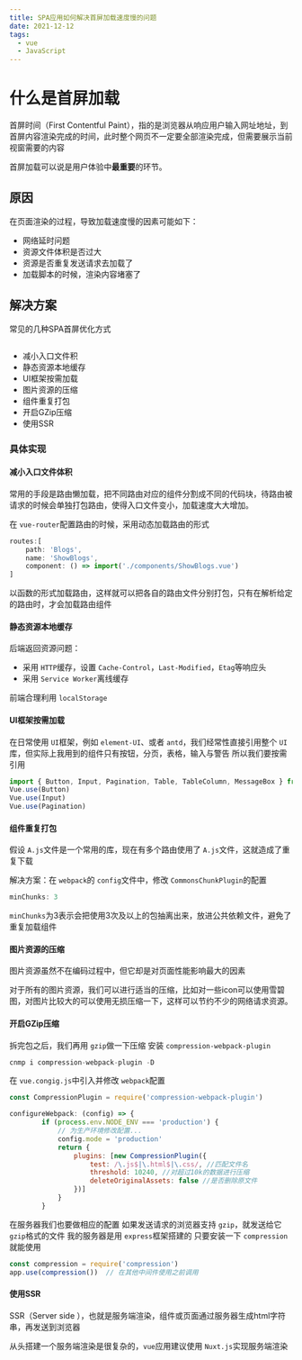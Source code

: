 ```yaml
---
title: SPA应用如何解决首屏加载速度慢的问题
date: 2021-12-12
tags:
  - vue
  - JavaScript
---
```

# 什么是首屏加载

首屏时间（First Contentful Paint），指的是浏览器从响应用户输入网址地址，到首屏内容渲染完成的时间，此时整个网页不一定要全部渲染完成，但需要展示当前视窗需要的内容

首屏加载可以说是用户体验中**最重要**的环节。

## 原因

在页面渲染的过程，导致加载速度慢的因素可能如下：

* 网络延时问题
* 资源文件体积是否过大
* 资源是否重复发送请求去加载了
* 加载脚本的时候，渲染内容堵塞了

## **解决方案**

常见的几种SPA首屏优化方式

```

```

* 减小入口文件积
* 静态资源本地缓存
* UI框架按需加载
* 图片资源的压缩
* 组件重复打包
* 开启GZip压缩
* 使用SSR

### 具体实现

#### 减小入口文件体积

常用的手段是路由懒加载，把不同路由对应的组件分割成不同的代码块，待路由被请求的时候会单独打包路由，使得入口文件变小，加载速度大大增加。

在 `vue-router`配置路由的时候，采用动态加载路由的形式

```javascript
routes:[ 
    path: 'Blogs',
    name: 'ShowBlogs',
    component: () => import('./components/ShowBlogs.vue')
]
```

以函数的形式加载路由，这样就可以把各自的路由文件分别打包，只有在解析给定的路由时，才会加载路由组件

#### 静态资源本地缓存

后端返回资源问题：

* 采用 `HTTP`缓存，设置 `Cache-Control`，`Last-Modified`，`Etag`等响应头
* 采用 `Service Worker`离线缓存

前端合理利用 `localStorage`

#### UI框架按需加载

在日常使用 `UI`框架，例如 `element-UI`、或者 `antd`，我们经常性直接引用整个 `UI`库，但实际上我用到的组件只有按钮，分页，表格，输入与警告 所以我们要按需引用

```js
import { Button, Input, Pagination, Table, TableColumn, MessageBox } from 'element-ui';
Vue.use(Button)
Vue.use(Input)
Vue.use(Pagination)
```

#### 组件重复打包

假设 `A.js`文件是一个常用的库，现在有多个路由使用了 `A.js`文件，这就造成了重复下载

解决方案：在 `webpack`的 `config`文件中，修改 `CommonsChunkPlugin`的配置

```js
minChunks: 3
```

`minChunks`为3表示会把使用3次及以上的包抽离出来，放进公共依赖文件，避免了重复加载组件

#### 图片资源的压缩

图片资源虽然不在编码过程中，但它却是对页面性能影响最大的因素

对于所有的图片资源，我们可以进行适当的压缩，比如对一些icon可以使用雪碧图，对图片比较大的可以使用无损压缩一下，这样可以节约不少的网络请求资源。

#### 开启GZip压缩

拆完包之后，我们再用 `gzip`做一下压缩 安装 `compression-webpack-plugin`

```js
cnmp i compression-webpack-plugin -D
```

在 `vue.congig.js`中引入并修改 `webpack`配置

```js
const CompressionPlugin = require('compression-webpack-plugin')

configureWebpack: (config) => {
        if (process.env.NODE_ENV === 'production') {
            // 为生产环境修改配置...
            config.mode = 'production'
            return {
                plugins: [new CompressionPlugin({
                    test: /\.js$|\.html$|\.css/, //匹配文件名
                    threshold: 10240, //对超过10k的数据进行压缩
                    deleteOriginalAssets: false //是否删除原文件
                })]
            }
        }
```

在服务器我们也要做相应的配置 如果发送请求的浏览器支持 `gzip`，就发送给它 `gzip`格式的文件 我的服务器是用 `express`框架搭建的 只要安装一下 `compression`就能使用

```js
const compression = require('compression')
app.use(compression())  // 在其他中间件使用之前调用
```

#### 使用SSR

SSR（Server side ），也就是服务端渲染，组件或页面通过服务器生成html字符串，再发送到浏览器

从头搭建一个服务端渲染是很复杂的，`vue`应用建议使用 `Nuxt.js`实现服务端渲染
